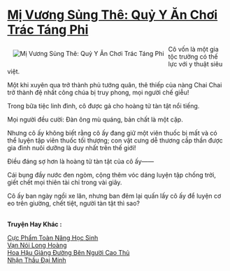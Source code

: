 <a href="https://truyenwiki.net/mi-vuong-sung-the-quy-y-an-choi-trac-tang-phi.35557/" title="Mị Vương Sủng Thê: Quỷ Y Ăn Chơi Trác Táng Phi"><h1>Mị Vương Sủng Thê: Quỷ Y Ăn Chơi Trác Táng Phi</h1></a><div style="display:table"><img align="right" style="float: left; padding: 10px;" src="https://truyenwiki.net/a/img/str/src/35557.jpg" alt="Mị Vương Sủng Thê: Quỷ Y Ăn Chơi Trác Táng Phi">Cô vốn là một gia tộc trưởng có thế lực với y thuật siêu việt.<p></p> Một khi xuyên qua trở thành phủ tướng quân, thê thiếp của nàng Chai Chai trở thành đệ nhất công chúa bị truy phong, mọi người chế giễu!<p></p> Trong bữa tiệc linh đình, cô được gả cho hoàng tử tàn tật nổi tiếng.<p></p> Mọi người đều cười: Đàn ông mù quáng, bản chất là một cặp.<p></p> Nhưng cô ấy không biết rằng cô ấy đang giữ một viên thuốc bị mất và có thể luyện tập viên thuốc tối thượng; con vật cưng dễ thương cấp thần được gia đình nuôi dưỡng là duy nhất trên thế giới!<p></p> Điều đáng sợ hơn là hoàng tử tàn tật của cô ấy——<p></p> Cái bụng đầy nước đen ngòm, cộng thêm vóc dáng luyện tập chống trời, giết chết mọi thiên tài chỉ trong vài giây.<p></p> Cô ấy ban ngày ngồi xe lăn, nhưng ban đêm lại quấn lấy cô ấy để luyện cơ eo trên giường, chết tiệt, người tàn tật thì sao?</div><p><br><b>Truyện Hay Khác :</b></p><a href="https://truyenwiki.net/cuc-pham-toan-nang-hoc-sinh.35323/" alt="Cực Phẩm Toàn Năng Học Sinh">Cực Phẩm Toàn Năng Học Sinh</a><br/><a href="https://sangtacviet.wordpress.com/2020/10/22/van-noi-long-hoang/" alt="Vạn Nói Long Hoàng">Vạn Nói Long Hoàng</a><br/><a href="https://sangtacviet.wordpress.com/2020/10/22/hoa-hau-giang-duong-ben-nguoi-cao-thu/" alt="Hoa Hậu Giảng Đường Bên Người Cao Thủ">Hoa Hậu Giảng Đường Bên Người Cao Thủ</a><br/><a href="https://sangtacviet.wordpress.com/2020/10/22/nhan-thau-dai-minh/" alt="Nhận Thầu Đại Minh">Nhận Thầu Đại Minh</a><br/>